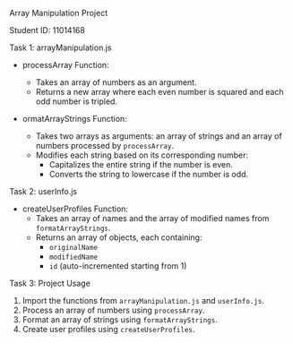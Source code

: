  Array Manipulation Project

Student ID: 11014168

 Task 1: arrayManipulation.js

- processArray Function:
  - Takes an array of numbers as an argument.
  - Returns a new array where each even number is squared and each odd number is tripled.

- ormatArrayStrings Function: 
  - Takes two arrays as arguments: an array of strings and an array of numbers processed by `processArray`.
  - Modifies each string based on its corresponding number:
    - Capitalizes the entire string if the number is even.
    - Converts the string to lowercase if the number is odd.

 Task 2: userInfo.js

- createUserProfiles Function:
  - Takes an array of names and the array of modified names from `formatArrayStrings`.
  - Returns an array of objects, each containing:
    - `originalName`
    - `modifiedName`
    - `id` (auto-incremented starting from 1)

 Task 3: Project Usage

1. Import the functions from `arrayManipulation.js` and `userInfo.js`.
2. Process an array of numbers using `processArray`.
3. Format an array of strings using `formatArrayStrings`.
4. Create user profiles using `createUserProfiles`.
